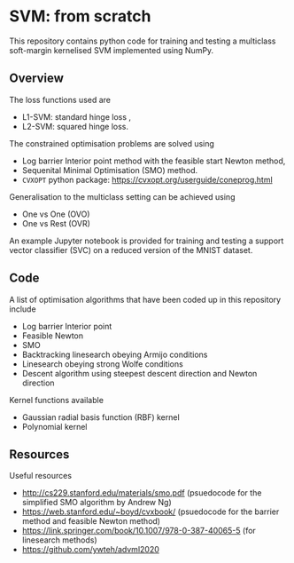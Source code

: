 # SVM: from scratch
This repository contains python code for training and testing a multiclass soft-margin kernelised SVM implemented using NumPy. 

## Overview
The loss functions used are
* L1-SVM: standard hinge loss ,
* L2-SVM: squared hinge loss. 

The constrained optimisation problems are solved using  
* Log barrier Interior point method with the feasible start Newton method,
* Sequenital Minimal Optimisation  (SMO) method.
* `CVXOPT` python package: https://cvxopt.org/userguide/coneprog.html

Generalisation to the multiclass setting can be achieved using
* One vs One (OVO)
* One vs Rest (OVR)

An example Jupyter notebook is provided for training and testing a support vector classifier (SVC) on a reduced version of the MNIST dataset.

## Code
A list of optimisation algorithms that have been coded up in this repository include
* Log barrier Interior point
* Feasible Newton
* SMO
* Backtracking linesearch obeying Armijo conditions
* Linesearch obeying strong Wolfe conditions
* Descent algorithm using steepest descent direction and Newton direction

Kernel functions available
* Gaussian radial basis function (RBF) kernel
* Polynomial kernel

## Resources
Useful resources
* http://cs229.stanford.edu/materials/smo.pdf (psuedocode for the simplified SMO algorithm by Andrew Ng)
* https://web.stanford.edu/~boyd/cvxbook/ (psuedocode for the barrier method and feasible Newton method)
* https://link.springer.com/book/10.1007/978-0-387-40065-5 (for linesearch methods)
* https://github.com/ywteh/advml2020 
